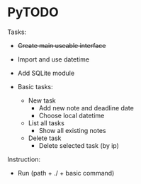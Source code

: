 # PyTODO

Tasks:
- <s>Create main useable interface</s>
- Import and use datetime
- Add SQLite module 
- Basic tasks:
 
    - New task 
        - Add new note and deadline date
        - Choose local datetime  
    - List all tasks
        - Show all existing notes 
    - Delete task
        - Delete selected task (by ip) 

Instruction: 
- Run (path + ./ + basic command)
  